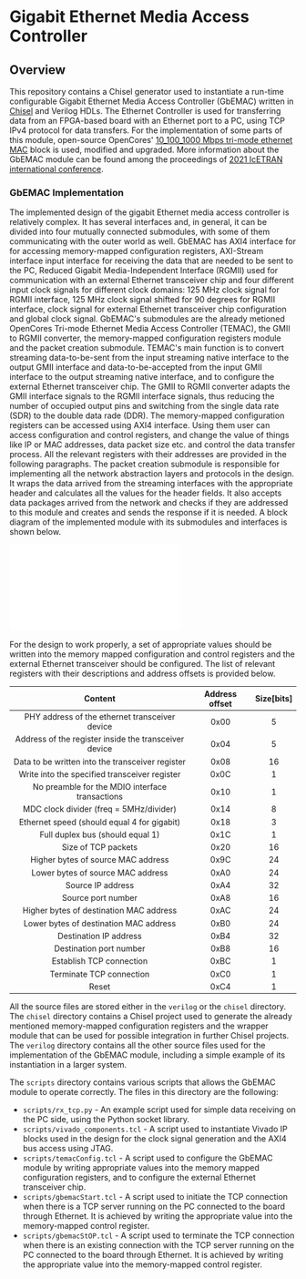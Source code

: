 Gigabit Ethernet Media Access Controller
========================================================

## Overview
This repository contains a Chisel generator used to instantiate a run-time configurable Gigabit Ethernet Media Access Controller (GbEMAC) written in [Chisel](http://www.chisel-lang.org) and Verilog HDLs. The Ethernet Controller is used for transferring data from an FPGA-based board with an Ethernet port to a PC, using TCP IPv4 protocol for data transfers. For the implementation of some parts of this module, open-source OpenCores' [10_100_1000 Mbps tri-mode ethernet MAC](https://opencores.org/projects/ethernet_tri_mode) block is used, modified and upgraded. More information about the GbEMAC module can be found among the proceedings of [2021 IcETRAN international conference](https://www.etran.rs/2022/zbornik/ICETRAN-22_radovi/038-ELI1.1.pdf).

### GbEMAC Implementation

The implemented design of the gigabit Ethernet media access controller is relatively complex. It has several interfaces and, in general, it can be divided into four mutually connected submodules, with some of them communicating with the outer world as well. GbEMAC has AXI4 interface for for accessing memory-mapped configuration registers, AXI-Stream interface input interface for receiving the data that are needed to be sent to the PC, Reduced Gigabit Media-Independent Interface (RGMII) used for communication with an external Ethernet transceiver chip and four different input clock signals for different clock domains: 125 MHz clock signal for RGMII interface, 125 MHz clock signal shifted for 90 degrees for RGMII interface, clock signal for external Ethernet transceiver chip configuration and global clock signal. GbEMAC's submodules are the already metioned OpenCores Tri-mode Ethernet Media Access Controller (TEMAC), the GMII to RGMII converter, the memory-mapped configuration registers module and the packet creation submodule. TEMAC's main function is to convert streaming data-to-be-sent from the input streaming native interface to the output GMII interface and data-to-be-accepted from the input GMII interface to the output streaming native interface, and to configure the external Ethernet transceiver chip. The GMII to RGMII converter adapts the GMII interface signals to the RGMII interface signals, thus reducing the number of occupied output pins and switching from the single data rate (SDR) to the double data rade (DDR). The memory-mapped configuration registers can be accessed using AXI4 interface. Using them user can access configuration and control registers, and change the value of things like IP or MAC addresses, data packet size etc. and control the data transfer process. All the relevant registers with their addresses are provided in the following paragraphs. The packet creation submodule is responsible for implementing all the network abstraction layers and protocols in the design. It wraps the data arrived from the streaming interfaces with the appropriate header and calculates all the values for the header fields. It also accepts data packages arrived from the network and checks if they are addressed to this module and creates and sends the response if it is needed. A block diagram of the implemented module with its submodules and interfaces is shown below.

![AXI4 FSM state changing diagram](./doc/images/block_diagram_2.drawio.pdf)

For the design to work properly, a set of appropriate values should be written into the memory mapped configuration and control registers and the external Ethernet transceiver should be configured. The list of relevant registers with their descriptions and address offsets is provided below.


|                        Content                        |                           Address offset                          |        Size[bits]        |
|:-----------------------------------------------------:|:-----------------------------------------------------------------:|:------------------------:|
|    PHY address of the ethernet transceiver device     |                                0x00                               |             5            |
| Address of the register inside the transceiver device |                                0x04                               |             5            |
|    Data to be written into the transceiver register   |                                0x08                               |            16            |
|    Write into the specified transceiver register      |                                0x0C                               |             1            |
|   No preamble for the MDIO interface transactions     |                                0x10                               |             1            |
|      MDC clock divider (freq = 5MHz/divider)          |                                0x14                               |             8            |
|      Ethernet speed (should equal 4 for gigabit)      |                                0x18                               |             3            |
|            Full duplex bus (should equal 1)           |                                0x1C                               |             1            |
|                  Size of TCP packets                  |                                0x20                               |            16            |
|           Higher bytes of source MAC address          |                                0x9C                               |            24            |
|           Lower bytes of source MAC address           |                                0xA0                               |            24            |
|                  Source IP address                    |                                0xA4                               |            32            |
|                  Source port number                   |                                0xA8                               |            16            |
|        Higher bytes of destination MAC address        |                                0xAC                               |            24            |
|        Lower bytes of destination MAC address         |                                0xB0                               |            24            |
|                 Destination IP address                |                                0xB4                               |            32            |
|                 Destination port number               |                                0xB8                               |            16            |
|               Establish TCP connection                |                                0xBC                               |             1            |
|               Terminate TCP connection                |                                0xC0                               |             1            |
|                        Reset                          |                                0xC4                               |             1            |

All the source files are stored either in the `verilog` or the `chisel` directory. The `chisel` directory contains a Chisel project used to generate the already mentioned memory-mapped configuration registers and the wrapper module that can be used for possible integration in further Chisel projects. The `verilog` directory contains all the other source files used for the implementation of the GbEMAC module, including a simple example of its instantiation in a larger system.

The `scripts` directory contains various scripts that allows the GbEMAC module to operate correctly. The files in this directory are the following:
* `scripts/rx_tcp.py` - An example script used for simple data receiving on the PC side, using the Python socket library.
* `scripts/vivado_components.tcl` - A script used to instantiate Vivado IP blocks used in the design for the clock signal generation and the AXI4 bus access using JTAG.
* `scripts/temacConfig.tcl` - A script used to configure the GbEMAC module by writing appropriate values into the memory mapped configuration registers, and to configure the external Ethernet transceiver chip.
* `scripts/gbemacStart.tcl` - A script used to initiate the TCP connection when there is a TCP server running on the PC connected to the board through Ethernet. It is achieved by writing the appropriate value into the memory-mapped control register.
* `scripts/gbemacStOP.tcl` - A script used to terminate the TCP connection when there is an existing connection with the TCP server running on the PC connected to the board through Ethernet. It is achieved by writing the appropriate value into the memory-mapped control register.
